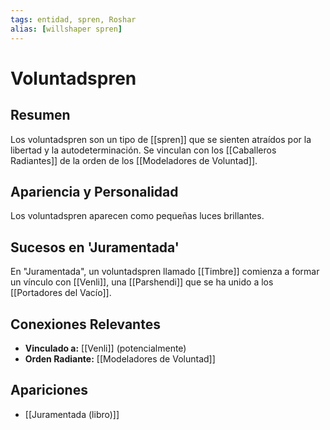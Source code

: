 ```yaml
---
tags: entidad, spren, Roshar
alias: [willshaper spren]
---
```


# Voluntadspren

## Resumen
Los voluntadspren son un tipo de [[spren]] que se sienten atraídos por la libertad y la autodeterminación. Se vinculan con los [[Caballeros Radiantes]] de la orden de los [[Modeladores de Voluntad]].

## Apariencia y Personalidad
Los voluntadspren aparecen como pequeñas luces brillantes.

## Sucesos en 'Juramentada'
En "Juramentada", un voluntadspren llamado [[Timbre]] comienza a formar un vínculo con [[Venli]], una [[Parshendi]] que se ha unido a los [[Portadores del Vacío]].

## Conexiones Relevantes
* **Vinculado a:** [[Venli]] (potencialmente)
* **Orden Radiante:** [[Modeladores de Voluntad]]

## Apariciones
* [[Juramentada (libro)]]
